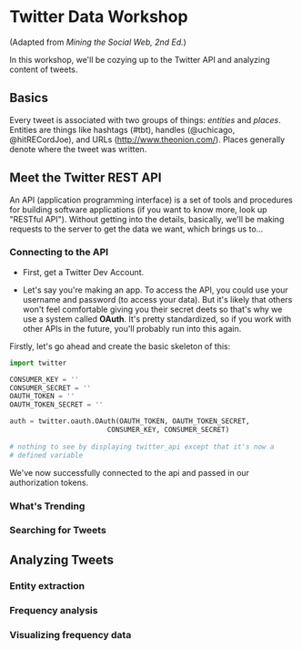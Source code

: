 # Twitter Data Workshop

(Adapted from *Mining the Social Web, 2nd Ed.*)

In this workshop, we'll be cozying up to the Twitter API and analyzing content of tweets.

## Basics

Every tweet is associated with two groups of things: *entities* and *places*. Entities are things like hashtags (#tbt), handles (@uchicago, @hitRECordJoe), and URLs (http://www.theonion.com/). Places generally denote where the tweet was written.

## Meet the Twitter REST API

An API (application programming interface) is a set of tools and procedures for building software applications (if you want to know more, look up "RESTful API"). Without getting into the details, basically, we'll be making requests to the server to get the data we want, which brings us to...

### Connecting to the API

* First, get a Twitter Dev Account.

* Let's say you're making an app. To access the API, you could use your username and password (to access your data). 
But it's likely that others won't feel comfortable giving you their secret deets so that's why we use a system
called **OAuth**. It's pretty standardized, so if you work with other APIs in the future, you'll probably run into this
again.

Firstly, let's go ahead and create the basic skeleton of this:
```python
import twitter

CONSUMER_KEY = ''
CONSUMER_SECRET = ''
OAUTH_TOKEN = ''
OAUTH_TOKEN_SECRET = ''

auth = twitter.oauth.OAuth(OAUTH_TOKEN, OAUTH_TOKEN_SECRET,
       					CONSUMER_KEY, CONSUMER_SECRET)
					
# nothing to see by displaying twitter_api except that it's now a
# defined variable
```
We've now successfully connected to the api and passed in our authorization tokens.

### What's Trending

### Searching for Tweets

## Analyzing Tweets
### Entity extraction
### Frequency analysis
### Visualizing frequency data